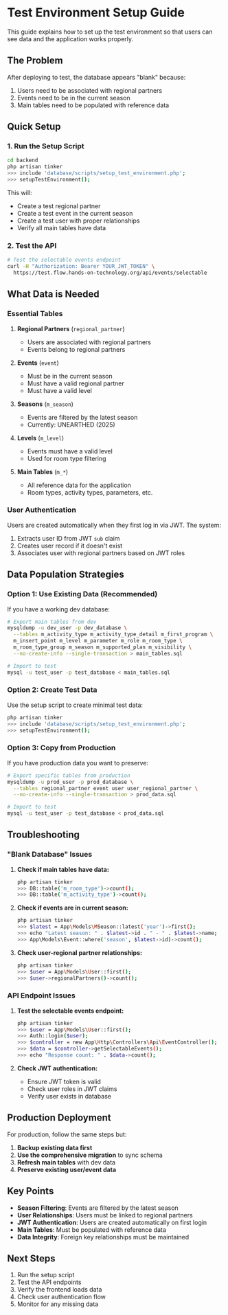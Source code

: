 # Test Environment Setup Guide

This guide explains how to set up the test environment so that users can see data and the application works properly.

## The Problem

After deploying to test, the database appears "blank" because:
1. Users need to be associated with regional partners
2. Events need to be in the current season
3. Main tables need to be populated with reference data

## Quick Setup

### 1. Run the Setup Script

```bash
cd backend
php artisan tinker
>>> include 'database/scripts/setup_test_environment.php';
>>> setupTestEnvironment();
```

This will:
- Create a test regional partner
- Create a test event in the current season
- Create a test user with proper relationships
- Verify all main tables have data

### 2. Test the API

```bash
# Test the selectable events endpoint
curl -H "Authorization: Bearer YOUR_JWT_TOKEN" \
  https://test.flow.hands-on-technology.org/api/events/selectable
```

## What Data is Needed

### Essential Tables

1. **Regional Partners** (`regional_partner`)
   - Users are associated with regional partners
   - Events belong to regional partners

2. **Events** (`event`)
   - Must be in the current season
   - Must have a valid regional partner
   - Must have a valid level

3. **Seasons** (`m_season`)
   - Events are filtered by the latest season
   - Currently: UNEARTHED (2025)

4. **Levels** (`m_level`)
   - Events must have a valid level
   - Used for room type filtering

5. **Main Tables** (`m_*`)
   - All reference data for the application
   - Room types, activity types, parameters, etc.

### User Authentication

Users are created automatically when they first log in via JWT. The system:
1. Extracts user ID from JWT `sub` claim
2. Creates user record if it doesn't exist
3. Associates user with regional partners based on JWT roles

## Data Population Strategies

### Option 1: Use Existing Data (Recommended)

If you have a working dev database:

```bash
# Export main tables from dev
mysqldump -u dev_user -p dev_database \
  --tables m_activity_type m_activity_type_detail m_first_program \
  m_insert_point m_level m_parameter m_role m_room_type \
  m_room_type_group m_season m_supported_plan m_visibility \
  --no-create-info --single-transaction > main_tables.sql

# Import to test
mysql -u test_user -p test_database < main_tables.sql
```

### Option 2: Create Test Data

Use the setup script to create minimal test data:

```bash
php artisan tinker
>>> include 'database/scripts/setup_test_environment.php';
>>> setupTestEnvironment();
```

### Option 3: Copy from Production

If you have production data you want to preserve:

```bash
# Export specific tables from production
mysqldump -u prod_user -p prod_database \
  --tables regional_partner event user user_regional_partner \
  --no-create-info --single-transaction > prod_data.sql

# Import to test
mysql -u test_user -p test_database < prod_data.sql
```

## Troubleshooting

### "Blank Database" Issues

1. **Check if main tables have data:**
   ```bash
   php artisan tinker
   >>> DB::table('m_room_type')->count();
   >>> DB::table('m_activity_type')->count();
   ```

2. **Check if events are in current season:**
   ```bash
   php artisan tinker
   >>> $latest = App\Models\MSeason::latest('year')->first();
   >>> echo "Latest season: " . $latest->id . " - " . $latest->name;
   >>> App\Models\Event::where('season', $latest->id)->count();
   ```

3. **Check user-regional partner relationships:**
   ```bash
   php artisan tinker
   >>> $user = App\Models\User::first();
   >>> $user->regionalPartners()->count();
   ```

### API Endpoint Issues

1. **Test the selectable events endpoint:**
   ```bash
   php artisan tinker
   >>> $user = App\Models\User::first();
   >>> Auth::login($user);
   >>> $controller = new App\Http\Controllers\Api\EventController();
   >>> $data = $controller->getSelectableEvents();
   >>> echo "Response count: " . $data->count();
   ```

2. **Check JWT authentication:**
   - Ensure JWT token is valid
   - Check user roles in JWT claims
   - Verify user exists in database

## Production Deployment

For production, follow the same steps but:

1. **Backup existing data first**
2. **Use the comprehensive migration** to sync schema
3. **Refresh main tables** with dev data
4. **Preserve existing user/event data**

## Key Points

- **Season Filtering**: Events are filtered by the latest season
- **User Relationships**: Users must be linked to regional partners
- **JWT Authentication**: Users are created automatically on first login
- **Main Tables**: Must be populated with reference data
- **Data Integrity**: Foreign key relationships must be maintained

## Next Steps

1. Run the setup script
2. Test the API endpoints
3. Verify the frontend loads data
4. Check user authentication flow
5. Monitor for any missing data
